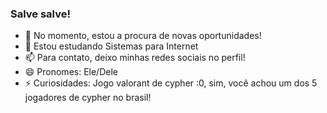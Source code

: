 ### Salve salve!

- 🔭 No momento, estou a procura de novas oportunidades!
- 🌱 Estou estudando Sistemas para Internet
- 📫 Para contato, deixo minhas redes sociais no perfil!
- 😄 Pronomes: Ele/Dele
- ⚡ Curiosidades: Jogo valorant de cypher :0, sim, você achou um dos 5 jogadores de cypher no brasil! 
